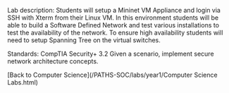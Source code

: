 Lab description: Students will setup a Mininet VM Appliance and login via SSH with Xterm from their Linux VM. In this environment students will be able to build a Software Defined Network and test various installations to test the availability of the network.  To ensure high availability students will need to setup Spanning Tree on the virtual switches.

Standards: CompTIA Security+ 3.2 Given a scenario, implement secure network architecture concepts.

[Back to Computer Science](/PATHS-SOC/labs/year1/Computer Science Labs.html)
